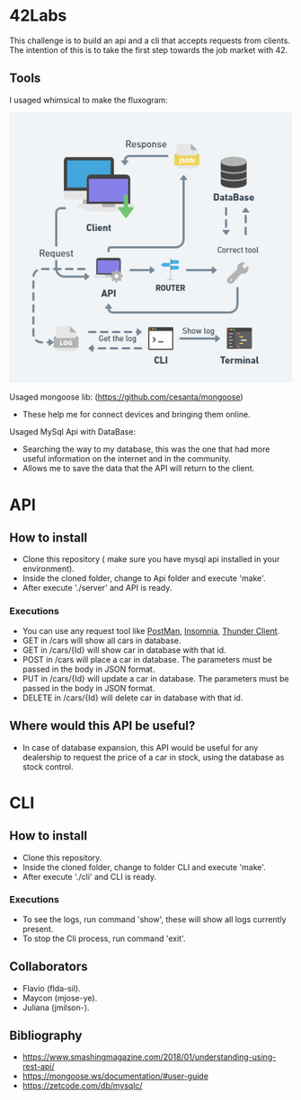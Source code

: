 # 42Labs 

This challenge is to build an api and a cli that accepts requests from clients.
The intention of this is to take the first step towards the job market with 42.

## Tools
I usaged whimsical to make the fluxogram:

![Fluxograma](./img/fluxograma.png)

Usaged mongoose lib: (https://github.com/cesanta/mongoose)
- These help me for connect devices and bringing them online.

Usaged MySql Api with DataBase:
- Searching the way to my database, this was the one that had more useful information on the internet and in the community.
- Allows me to save the data that the API will return to the client.
# API
## How to install
- Clone this repository ( make sure you have mysql api installed in your environment).
- Inside the cloned folder, change to Api folder and execute 'make'.
- After execute './server' and API is ready.
### Executions
- You can use any request tool like [PostMan](https://www.postman.com), [Insomnia](https://insomnia.rest), [Thunder Client](https://www.thunderclient.com).
- GET in /cars will show all cars in database.
- GET in /cars/{Id} will show car in database with that id.
- POST in /cars will place a car in database. The parameters must be passed in the body in JSON format.
- PUT in /cars/{Id} will update a car in database. The parameters must be passed in the body in JSON format.
- DELETE in /cars/{Id} will delete car in database with that id.

## Where would this API be useful?
- In case of database expansion, this API would be useful for any dealership to request the price of a car in stock, using the database as stock control.

# CLI
## How to install
- Clone this repository.
- Inside the cloned folder, change to folder CLI and execute 'make'.
- After execute './cli' and CLI is ready.

### Executions
- To see the logs, run command 'show', these will show all logs currently present.
- To stop the Cli process, run command 'exit'. 

## Collaborators
- Flavio (flda-sil).
- Maycon (mjose-ye).
- Juliana (jmilson-).

## Bibliography
- https://www.smashingmagazine.com/2018/01/understanding-using-rest-api/
- https://mongoose.ws/documentation/#user-guide
- https://zetcode.com/db/mysqlc/